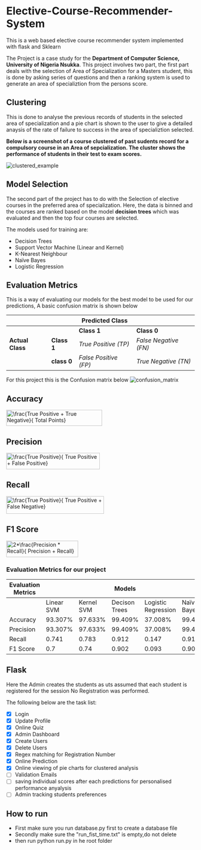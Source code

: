 # Elective-Course-Recommender-System
This is a web based elective course recommender system implemented with flask and Sklearn

The Project is a case study for the **Department of Computer Science, University of Nigeria Nsukka**. This project involves two part,
the first part deals with the selection of Area of Specialization for a Masters student, this is done by asking series of questions and then a ranking
system is used to generate an area of specializtion from the persons score. 

## Clustering 
This is done to analyse the previous records of students in the selected area of specialization and a pie chart is shown to the user
to give a detailed anaysis of the rate of failure to success in the area of specializtion selected.

**Below is a screenshot of a course clustered of past sudents record for a compulsory course in an Area of sepcialization.
The cluster shows the performance of students in their test to exam scores.**

![clustered_example](https://user-images.githubusercontent.com/25561713/54163668-013c8680-445a-11e9-8caa-b664ad78d1b9.png)

## Model Selection
The second part of the project has to do with the Selection of elective courses in the preferred area of specialization.
Here, the data is binned and the courses are ranked based on the model __decision trees__ which was evaluated and then the top four courses are
selected.

The models used for training are:
* Decision Trees
* Support Vector Machine (Linear and Kernel)
* K-Nearest Neighbour
* Naïve Bayes
* Logistic Regression

## Evaluation Metrics
This is a way of evaluating our models for the best model to be used for our predictions, A basic confusion matrix is shown below

|   |   | Predicted Class |   |
| - | - | --------------- | - |
|   |   | **Class 1** | **Class 0**
**Actual Class** | **Class 1** | _True Positive (TP)_ | _False Negative (FN)_
|   | **class 0** | *False Positive (FP)* | _True Negative (TN)_


For this project this is the Confusion matrix below
![confusion_matrix](https://user-images.githubusercontent.com/25561713/54164625-9725e080-445d-11e9-8edf-1f4395ea2629.png)


## Accuracy
<img src="http://bit.ly/2Cb1p0r" align="center" border="0" alt=" \frac{True Positive + True Negative}{ Total Points} " width="256" height="43" />

## Precision
<img src="http://www.sciweavers.org/tex2img.php?eq=%20%5Cfrac%7BTrue%20Positive%7D%7B%20True%20Positive%20%2B%20False%20Positive%7D%20&bc=White&fc=Black&im=jpg&fs=12&ff=arev&edit=0" align="center" border="0" alt=" \frac{True Positive}{ True Positive + False Positive} " width="250" height="44" />

## Recall
<img src="http://www.sciweavers.org/tex2img.php?eq=%20%5Cfrac%7BTrue%20Positive%7D%7B%20True%20Positive%20%2B%20False%20Negative%7D%20&bc=White&fc=Black&im=jpg&fs=12&ff=arev&edit=0" align="center" border="0" alt=" \frac{True Positive}{ True Positive + False Negative} " width="261" height="47" />

## F1 Score
<img src="http://bit.ly/2SUZLWx" align="center" border="0" alt=" 2*\frac{Precision * Recall}{ Precision + Recall}" width="192" height="44" />

### Evaluation Metrics for our project

Evaluation Metrics |   |   | Models |   |   |   |
------------------ | - | - | ------ | - | - | - |
|   | Linear SVM | Kernel SVM | Decison Trees | Logistic Regression | Naïve Bayes | K-Nearest Neighbours
Accuracy | 93.307% | 97.633% | 99.409% | 37.008% | 99.409% | 99.213%
Precision | 93.307% | 97.633% | 99.409% | 37.008% | 99.409% | 99.213%
Recall | 0.741 | 0.783 | 0.912 | 0.147 | 0.912 | 0.906
F1 Score |0.7 | 0.74 | 0.902 | 0.093 | 0.902 | 0.896



## Flask
Here the Admin creates the students as uts assumed that each student is registered for the session
No Registration was performed.

The following below are the task list:
- [x] Login
- [x] Update Profile
- [x] Online Quiz
- [x] Admin Dashboard
- [x] Create Users
- [x] Delete Users
- [x] Regex matching for Registration Number
- [x] Online Prediction
- [x] Online viewing of pie charts for clustered analysis
- [ ] Validation Emails
- [ ] saving individual scores after each predictions for personalised performance anyalysis
- [ ] Admin tracking students preferences

## How to run
* First make sure you run database.py first to create a database file
* Secondly make sure the "run_fist_time.txt" is empty,do not delete
* then run python run.py in he root folder

